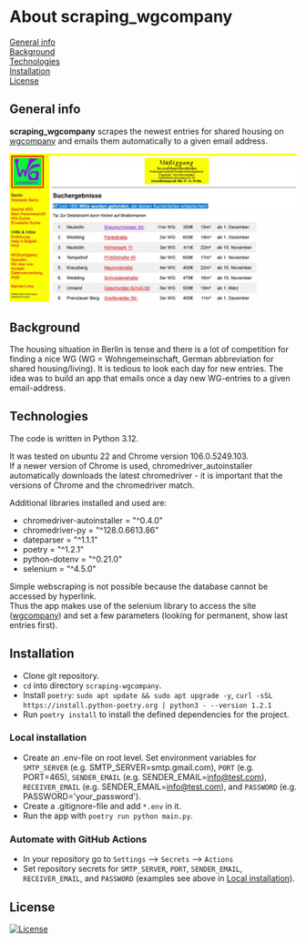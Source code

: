 # About scraping_wgcompany
[General info](#general-info)  
[Background](#background)  
[Technologies](#technologies)  
[Installation](#installation)  
[License](#license)


## General info
**scraping_wgcompany** scrapes the newest entries for shared housing on <a href="http://www.wgcompany.de/" 
target="_blank" rel="noopener noreferrer">wgcompany</a> and emails them automatically to a given email address.

<img src="/images/scraping_wgcompany.gif" alt="gif to display some images from scraping_wgcompany">


## Background
The housing situation in Berlin is tense and there is a lot of competition for finding a nice WG (WG = 
Wohngemeinschaft, German abbreviation for shared housing/living). It is tedious to look each day for new entries. 
The idea was to build an app that emails once a day new WG-entries to a given email-address.


## Technologies
The code is written in Python 3.12.  

It was tested on ubuntu 22 and Chrome version 106.0.5249.103.  
If a newer version of Chrome is used, chromedriver_autoinstaller automatically downloads the latest chromedriver - 
it is important that the versions of Chrome and the chromedriver match.  

Additional libraries installed and used are:  
* chromedriver-autoinstaller = "^0.4.0"
* chromedriver-py = "^128.0.6613.86"
* dateparser = "^1.1.1"
* poetry = "^1.2.1"
* python-dotenv = "^0.21.0"
* selenium = "^4.5.0"

Simple webscraping is not possible because the database cannot be accessed by hyperlink.  
Thus the app makes use of the selenium library to access the site
(<a href="http://www.wgcompany.de/cgi-bin/seite?st=1&mi=20&li=100" target="_blank" rel="noopener 
noreferrer">wgcompany</a>) and set a few parameters (looking for permanent, show last entries first).


## Installation
* Clone git repository.  
* `cd` into directory `scraping-wgcompany`.  
* Install `poetry`: `sudo apt update && sudo apt upgrade -y`, `curl -sSL https://install.python-poetry.org | python3 - --version 1.2.1`
* Run `poetry install` to install the defined dependencies for the project. 

### Local installation
* Create an .env-file on root level. Set environment variables for `SMTP_SERVER` (e.g. SMTP_SERVER=smtp.gmail.com), 
  `PORT` (e.g. PORT=465), `SENDER_EMAIL` (e.g. SENDER_EMAIL=info@test.com), `RECEIVER_EMAIL` (e.g. 
  SENDER_EMAIL=info@test.com), and `PASSWORD` (e.g. PASSWORD='your_password').
* Create a .gitignore-file and add `*.env` in it.
* Run the app with `poetry run python main.py`.

### Automate with GitHub Actions
* In your repository go to `Settings` --> `Secrets` --> `Actions`
* Set repository secrets for `SMTP_SERVER`, `PORT`, `SENDER_EMAIL`, `RECEIVER_EMAIL`, and `PASSWORD` (examples see 
  above in [Local installation](#local-installation)).


## License
[![License](http://img.shields.io/:license-mit-blue.svg?style=flat-square)](http://badges.mit-license.org)
